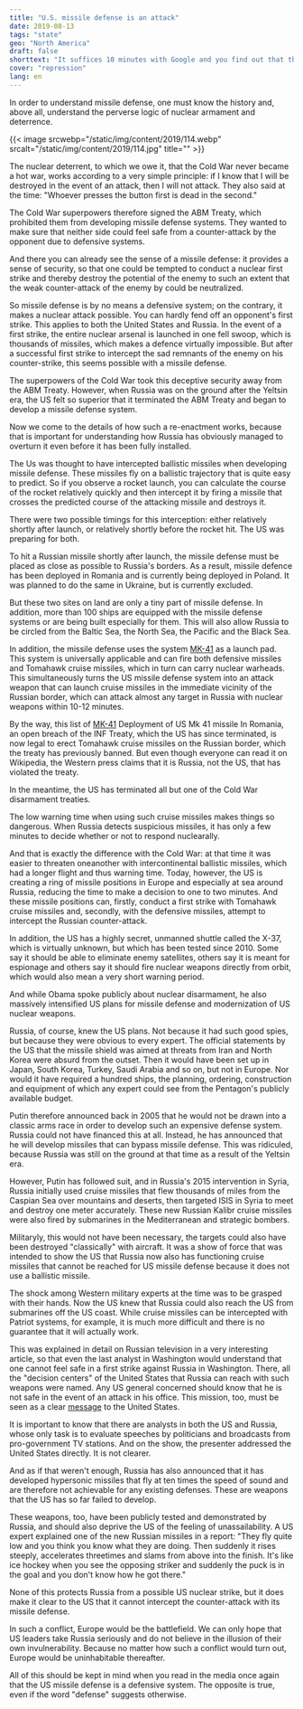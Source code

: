 ```yaml
---
title: "U.S. missile defense is an attack"
date: 2019-08-13
tags: "state"
geo: "North America"
draft: false
shorttext: "It suffices 10 minutes with Google and you find out that the USA does not defend but attack with the anti-missile system."
cover: "repression"
lang: en
---
```


In order to understand missile defense, one must know the history and, above all, understand the perverse logic of nuclear armament and deterrence.

{{< image srcwebp="/static/img/content/2019/114.webp" srcalt="/static/img/content/2019/114.jpg" title="" >}}

The nuclear deterrent, to which we owe it, that the Cold War never became a hot war, works according to a very simple principle: if I know that I will be destroyed in the event of an attack, then I will not attack. They also said at the time: "Whoever presses the button first is dead in the second."

The Cold War superpowers therefore signed the ABM Treaty, which prohibited them from developing missile defense systems. They wanted to make sure that neither side could feel safe from a counter-attack by the opponent due to defensive systems.

And there you can already see the sense of a missile defense: it provides a sense of security, so that one could be tempted to conduct a nuclear first strike and thereby destroy the potential of the enemy to such an extent that the weak counter-attack of the enemy by could be neutralized.

So missile defense is by no means a defensive system; on the contrary, it makes a nuclear attack possible. You can hardly fend off an opponent's first strike. This applies to both the United States and Russia. In the event of a first strike, the entire nuclear arsenal is launched in one fell swoop, which is thousands of missiles, which makes a defence virtually impossible. But after a successful first strike to intercept the sad remnants of the enemy on his counter-strike, this seems possible with a missile defense.

The superpowers of the Cold War took this deceptive security away from the ABM Treaty. However, when Russia was on the ground after the Yeltsin era, the US felt so superior that it terminated the ABM Treaty and began to develop a missile defense system.

Now we come to the details of how such a re-enactment works, because that is important for understanding how Russia has obviously managed to overturn it even before it has been fully installed.

The Us was thought to have intercepted ballistic missiles when developing missile defense. These missiles fly on a ballistic trajectory that is quite easy to predict. So if you observe a rocket launch, you can calculate the course of the rocket relatively quickly and then intercept it by firing a missile that crosses the predicted course of the attacking missile and destroys it.

There were two possible timings for this interception: either relatively shortly after launch, or relatively shortly before the rocket hit. The US was preparing for both.

To hit a Russian missile shortly after launch, the missile defense must be placed as close as possible to Russia's borders. As a result, missile defence has been deployed in Romania and is currently being deployed in Poland. It was planned to do the same in Ukraine, but is currently excluded.

But these two sites on land are only a tiny part of missile defense. In addition, more than 100 ships are equipped with the missile defense systems or are being built especially for them. This will also allow Russia to be circled from the Baltic Sea, the North Sea, the Pacific and the Black Sea.

In addition, the missile defense uses the system [MK-41](https://en.wikipedia.org/wiki/Mark_41_Vertical_Launching_System "Mark 41 Vertical Launching System") as a launch pad. This system is universally applicable and can fire both defensive missiles and Tomahawk cruise missiles, which in turn can carry nuclear warheads. This simultaneously turns the US missile defense system into an attack weapon that can launch cruise missiles in the immediate vicinity of the Russian border, which can attack almost any target in Russia with nuclear weapons within 10-12 minutes.

By the way, this list of [MK-41](https://www.armyrecognition.com/october_2018_global_defense_security_army_news_industry/deployment_of_us_mk_41_missile_systems_in_romania_poland_contradicts_inf_treaty.html "Deployment of US Mk 41 missile systems in Romania, Poland contradicts INF Treaty") Deployment of US Mk 41 missile In Romania, an open breach of the INF Treaty, which the US has since terminated, is now legal to erect Tomahawk cruise missiles on the Russian border, which the treaty has previously banned. But even though everyone can read it on Wikipedia, the Western press claims that it is Russia, not the US, that has violated the treaty.

In the meantime, the US has terminated all but one of the Cold War disarmament treaties.

The low warning time when using such cruise missiles makes things so dangerous. When Russia detects suspicious missiles, it has only a few minutes to decide whether or not to respond nuclearally.

And that is exactly the difference with the Cold War: at that time it was easier to threaten oneanother with intercontinental ballistic missiles, which had a longer flight and thus warning time. Today, however, the US is creating a ring of missile positions in Europe and especially at sea around Russia, reducing the time to make a decision to one to two minutes. And these missile positions can, firstly, conduct a first strike with Tomahawk cruise missiles and, secondly, with the defensive missiles, attempt to intercept the Russian counter-attack.

In addition, the US has a highly secret, unmanned shuttle called the X-37, which is virtually unknown, but which has been tested since 2010. Some say it should be able to eliminate enemy satellites, others say it is meant for espionage and others say it should fire nuclear weapons directly from orbit, which would also mean a very short warning period.

And while Obama spoke publicly about nuclear disarmament, he also massively intensified US plans for missile defense and modernization of US nuclear weapons.

Russia, of course, knew the US plans. Not because it had such good spies, but because they were obvious to every expert. The official statements by the US that the missile shield was aimed at threats from Iran and North Korea were absurd from the outset. Then it would have been set up in Japan, South Korea, Turkey, Saudi Arabia and so on, but not in Europe. Nor would it have required a hundred ships, the planning, ordering, construction and equipment of which any expert could see from the Pentagon's publicly available budget.

Putin therefore announced back in 2005 that he would not be drawn into a classic arms race in order to develop such an expensive defense system. Russia could not have financed this at all. Instead, he has announced that he will develop missiles that can bypass missile defense. This was ridiculed, because Russia was still on the ground at that time as a result of the Yeltsin era.

However, Putin has followed suit, and in Russia's 2015 intervention in Syria, Russia initially used cruise missiles that flew thousands of miles from the Caspian Sea over mountains and deserts, then targeted ISIS in Syria to meet and destroy one meter accurately. These new Russian Kalibr cruise missiles were also fired by submarines in the Mediterranean and strategic bombers.

Militaryly, this would not have been necessary, the targets could also have been destroyed "classically" with aircraft. It was a show of force that was intended to show the US that Russia now also has functioning cruise missiles that cannot be reached for US missile defense because it does not use a ballistic missile.

The shock among Western military experts at the time was to be grasped with their hands. Now the US knew that Russia could also reach the US from submarines off the US coast. While cruise missiles can be intercepted with Patriot systems, for example, it is much more difficult and there is no guarantee that it will actually work.

This was explained in detail on Russian television in a very interesting article, so that even the last analyst in Washington would understand that one cannot feel safe in a first strike against Russia in Washington. There, all the "decision centers" of the United States that Russia can reach with such weapons were named. Any US general concerned should know that he is not safe in the event of an attack in his office. This mission, too, must be seen as a clear [message](http://vesti7.ru/video/1874609/episode/24-02-2019/ "ЭФИР ОТ 24.02.2019") to the United States.

It is important to know that there are analysts in both the US and Russia, whose only task is to evaluate speeches by politicians and broadcasts from pro-government TV stations. And on the show, the presenter addressed the United States directly. It is not clearer.

And as if that weren't enough, Russia has also announced that it has developed hypersonic missiles that fly at ten times the speed of sound and are therefore not achievable for any existing defenses. These are weapons that the US has so far failed to develop.

These weapons, too, have been publicly tested and demonstrated by Russia, and should also deprive the US of the feeling of unassailability. A US expert explained one of the new Russian missiles in a report: "They fly quite low and you think you know what they are doing. Then suddenly it rises steeply, accelerates threetimes and slams from above into the finish. It's like ice hockey when you see the opposing striker and suddenly the puck is in the goal and you don't know how he got there."

None of this protects Russia from a possible US nuclear strike, but it does make it clear to the US that it cannot intercept the counter-attack with its missile defense.

In such a conflict, Europe would be the battlefield. We can only hope that US leaders take Russia seriously and do not believe in the illusion of their own invulnerability. Because no matter how such a conflict would turn out, Europe would be uninhabitable thereafter.

All of this should be kept in mind when you read in the media once again that the US missile defense is a defensive system. The opposite is true, even if the word "defense" suggests otherwise.
